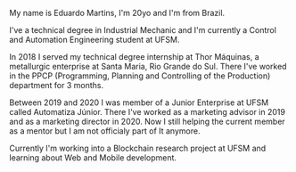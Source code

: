My name is Eduardo Martins, I'm 20yo and I'm from Brazil.

I've a technical degree in Industrial Mechanic and I'm currently a Control and Automation Engineering student at UFSM.

In 2018 I served my technical degree internship at Thor Máquinas, a metallurgic enterprise at Santa Maria, Rio Grande do Sul. There I've worked in the PPCP (Programming, Planning and Controlling of the Production) department for 3 months.

Between 2019 and 2020 I was member of a Junior Enterprise at UFSM called Automatiza Júnior. There I've worked as a marketing advisor in 2019 and as a marketing director in 2020. Now I still helping the current member as a mentor but I am not officialy part of It anymore.

Currently I'm working into a Blockchain research project at UFSM and learning about Web and Mobile development.

